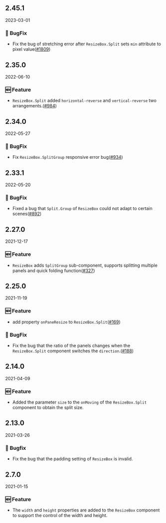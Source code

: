 ## 2.45.1

2023-03-01

### 🐛 BugFix

- Fix the bug of stretching error after `ResizeBox.Split` sets `min` attribute to pixel value([#1809](https://github.com/arco-design/arco-design/pull/1809))

## 2.35.0

2022-06-10

### 🆕 Feature

- `ResizeBox.Split` added `horizontal-reverse` and `vertical-reverse` two arrangements.([#984](https://github.com/arco-design/arco-design/pull/984))

## 2.34.0

2022-05-27

### 🐛 BugFix

- Fix `ResizeBox.SplitGroup` responsive error bug([#934](https://github.com/arco-design/arco-design/pull/934))

## 2.33.1

2022-05-20

### 🐛 BugFix

- Fixed a bug that `Split.Group` of `ResizeBox` could not adapt to certain scenes([#892](https://github.com/arco-design/arco-design/pull/892))

## 2.27.0

2021-12-17

### 🆕 Feature

- `ResizeBox` adds `SplitGroup` sub-component, supports splitting multiple panels and quick folding function([#327](https://github.com/arco-design/arco-design/pull/327))

## 2.25.0

2021-11-19

### 🆕 Feature

- add property `onPaneResize` to `ResizeBox.Split`([#169](https://github.com/arco-design/arco-design/pull/169))

### 🐛 BugFix

- Fix the bug that the ratio of the panels changes when the `ResizeBox.Split` component switches the `direction`.([#188](https://github.com/arco-design/arco-design/pull/188))

## 2.14.0

2021-04-09

### 🆕 Feature

- Added the parameter `size` to the `onMoving` of the `ResizeBox.Split` component to obtain the split size.

## 2.13.0

2021-03-26

### 🐛 Bugfix

- Fix the bug that the padding setting of `ResizeBox` is invalid.

## 2.7.0

2021-01-15

### 🆕 Feature

- The `width` and `height` properties are added to the `ResizeBox` component to support the control of the width and height.

